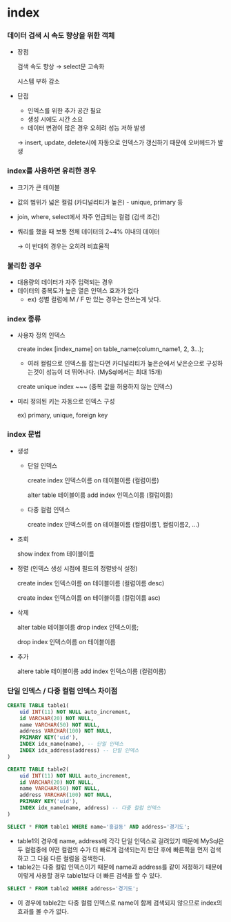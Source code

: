 # index

### 데이터 검색 시 속도 향상을 위한 객체

- 장점
    
    검색 속도 향상 → select문 고속화
    
    시스템 부하 감소
    
- 단점
    - 인덱스를 위한 추가 공간 필요
    - 생성 시에도 시간 소요
    - 데이터 변경이 많은 경우 오히려 성능 저하 발생
    
     → insert, update, delete시에 자동으로 인덱스가 갱신하기 때문에 오버헤드가 발생
    

### index를 사용하면 유리한 경우

- 크기가 큰 테이블
- 값의 범위가 넓은 컬럼 (카디널리티가 높은) - unique, primary 등
- join, where, select에서 자주 언급되는 컬럼 (검색 조건)
- 쿼리를 했을 때 보통 전체 데이터의 2~4% 이내의 데이터
    
    → 이 반대의 경우는 오히려 비효율적
    

### 불리한 경우

- 대용량의 데이터가 자주 입력되는 경우
- 데이터의 중복도가 높은 열은 인덱스 효과가 없다
    - ex) 성별 컬럼에 M / F 만 있는 경우는 안쓰는게 낫다.

### index 종류

- 사용자 정의 인덱스
    
    create index [index_name] on table_name(column_name1, 2, 3…);
    
    - 여러 컬럼으로 인덱스를 잡는다면 카디널리티가 높은순에서 낮은순으로 구성하는것이 성능이 더 뛰어나다. (MySql에서는 최대 15개)
    
    create unique index ~~~ (중복 값을 허용하지 않는 인덱스)
    
- 미리 정의된 키는 자동으로 인덱스 구성
    
    ex) primary, unique, foreign key
    

### index 문법

- 생성
    - 단일 인덱스
        
        create index 인덱스이름 on 테이블이름 (컬럼이름)
        
        alter table 테이블이름 add index 인덱스이름 (컬럼이름)
        
    - 다중 컬럼 인덱스
        
        create index 인덱스이름 on 테이블이름 (컬럼이름1, 컬럼이름2, …)
        
- 조회
    
    show index from 테이블이름
    
- 정렬 (인덱스 생성 시점에 필드의 정렬방식 설정)
    
    create index 인덱스이름 on 테이블이름 (컬럼이름 desc)
    
    create index 인덱스이름 on 테이블이름 (컬럼이름 asc)
    
- 삭제
    
    alter table 테이블이름 drop index 인덱스이름;
    
    drop index 인덱스이름 on 테이블이름
    
- 추가
    
    altere table 테이블이름 add index 인덱스이름 (컬럼이름)
    

### 단일 인덱스 / 다중 컬럼 인덱스 차이점

```sql
CREATE TABLE table1(
    uid INT(11) NOT NULL auto_increment,
    id VARCHAR(20) NOT NULL,
    name VARCHAR(50) NOT NULL,
    address VARCHAR(100) NOT NULL,
    PRIMARY KEY('uid'),
    INDEX idx_name(name), -- 단일 인덱스
    INDEX idx_address(address) -- 단일 인덱스
)

CREATE TABLE table2(
    uid INT(11) NOT NULL auto_increment,
    id VARCHAR(20) NOT NULL,
    name VARCHAR(50) NOT NULL,
    address VARCHAR(100) NOT NULL,
    PRIMARY KEY('uid'),
    INDEX idx_name(name, address) -- 다중 컬럼 인덱스 
)
```

```sql
SELECT * FROM table1 WHERE name='홍길동' AND address='경기도';
```

- table1의 경우에 name, address에 각각 단일 인덱스로 걸려있기 때문에 MySql은 두 컬럼중에 어떤 컬럼의 수가 더 빠르게 검색되는지 판단 후에 빠른쪽을 먼저 검색하고 그 다음 다른 컬럼을 검색한다.
- table2는 다중 컬럼 인덱스이기 때문에 name과 address를 같이 저정하기 때문에 이렇게 사용할 경우 table1보다 더 빠른 검색을 할 수 있다.

```sql
SELECT * FROM table2 WHERE address='경기도';
```

- 이 경우에 table2는 다중 컬럼 인덱스로 name이 함께 검색되지 않으므로 index의 효과를 볼 수가 없다.